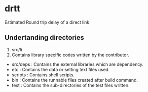drtt
====

Estimated Round trip delay of a direct link

Undertanding directories
------------------------
1. src/li
  1. Contains library specific codes written by the contributor.

- src/deps : Contains the external libraries which are dependency.
- etc      : Contains the data or setting text files used.
- scripts  : Contains shell scripts.
- bin      : Contains the runnable files created after build command.
- test     : Contains the sub-directories of the test files written.

